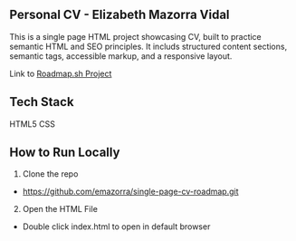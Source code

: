 ## Personal CV - Elizabeth Mazorra Vidal
This is a single page HTML project showcasing CV, built to practice semantic HTML and SEO principles. It includs structured content sections, semantic tags, accessible markup, and a responsive layout.

Link to [Roadmap.sh Project](https://roadmap.sh/projects/single-page-cv)

## Tech Stack
HTML5
CSS

## How to Run Locally
1. Clone the repo 
- https://github.com/emazorra/single-page-cv-roadmap.git
2. Open the HTML File
- Double click index.html to open in default browser




